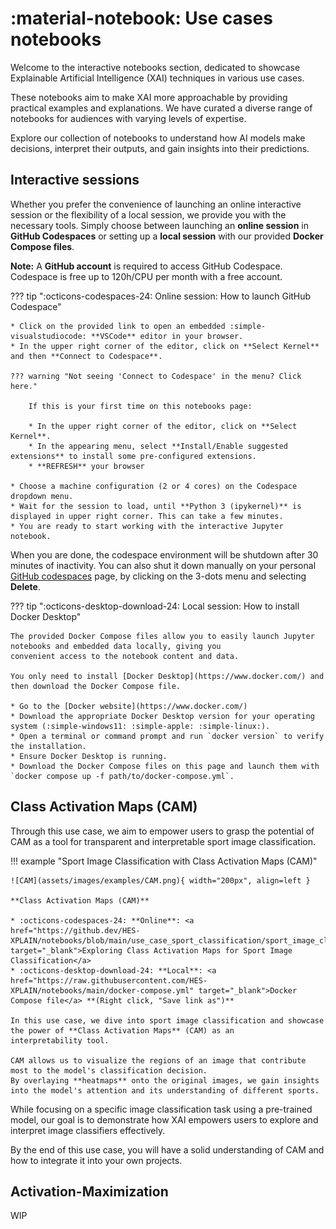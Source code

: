 # :material-notebook: Use cases notebooks

Welcome to the interactive notebooks section, dedicated to showcase Explainable Artificial Intelligence (XAI) techniques in various use cases.

These notebooks aim to make XAI more approachable by providing practical examples and explanations.
We have curated a diverse range of notebooks for audiences with varying levels of expertise.

Explore our collection of notebooks to understand how AI models make decisions, interpret their outputs, and gain insights into their predictions.

## Interactive sessions

Whether you prefer the convenience of launching an online interactive session or the flexibility of a local session,
we provide you with the necessary tools. Simply choose between launching an **online session** in **GitHub Codespaces**
or setting up a **local session** with our provided **Docker Compose files**.

**Note:** A **GitHub account** is required to access GitHub Codespace. Codespace is free up to 120h/CPU per month with a free account.

??? tip ":octicons-codespaces-24: Online session: How to launch GitHub Codespace"

    * Click on the provided link to open an embedded :simple-visualstudiocode: **VSCode** editor in your browser.
    * In the upper right corner of the editor, click on **Select Kernel** and then **Connect to Codespace**.

    ??? warning "Not seeing 'Connect to Codespace' in the menu? Click here."

        If this is your first time on this notebooks page:

        * In the upper right corner of the editor, click on **Select Kernel**.
        * In the appearing menu, select **Install/Enable suggested extensions** to install some pre-configured extensions.
        * **REFRESH** your browser

    * Choose a machine configuration (2 or 4 cores) on the Codespace dropdown menu.
    * Wait for the session to load, until **Python 3 (ipykernel)** is displayed in upper right corner. This can take a few minutes.
    * You are ready to start working with the interactive Jupyter notebook.

When you are done, the codespace environment will be shutdown after 30 minutes of inactivity. You can also shut it down
manually on your personal [GitHub codespaces](https://github.com/codespaces) page, by clicking on the 3-dots menu and
selecting **Delete**.

??? tip ":octicons-desktop-download-24: Local session: How to install Docker Desktop"

    The provided Docker Compose files allow you to easily launch Jupyter notebooks and embedded data locally, giving you
    convenient access to the notebook content and data.

    You only need to install [Docker Desktop](https://www.docker.com/) and then download the Docker Compose file.

    * Go to the [Docker website](https://www.docker.com/)
    * Download the appropriate Docker Desktop version for your operating system (:simple-windows11: :simple-apple: :simple-linux:).
    * Open a terminal or command prompt and run `docker version` to verify the installation.
    * Ensure Docker Desktop is running.
    * Download the Docker Compose files on this page and launch them with `docker compose up -f path/to/docker-compose.yml`.


## Class Activation Maps (CAM)

Through this use case, we aim to empower users to grasp the potential of CAM as a tool for transparent and interpretable sport image classification.

!!! example "Sport Image Classification with Class Activation Maps (CAM)"

    ![CAM](assets/images/examples/CAM.png){ width="200px", align=left }

    **Class Activation Maps (CAM)**

    * :octicons-codespaces-24: **Online**: <a href="https://github.dev/HES-XPLAIN/notebooks/blob/main/use_case_sport_classification/sport_image_classification.ipynb" target="_blank">Exploring Class Activation Maps for Sport Image Classification</a>
    * :octicons-desktop-download-24: **Local**: <a href="https://raw.githubusercontent.com/HES-XPLAIN/notebooks/main/docker-compose.yml" target="_blank">Docker Compose file</a> **(Right click, "Save link as")**

    In this use case, we dive into sport image classification and showcase the power of **Class Activation Maps** (CAM) as an
    interpretability tool.

    CAM allows us to visualize the regions of an image that contribute most to the model's classification decision.
    By overlaying **heatmaps** onto the original images, we gain insights into the model's attention and its understanding of different sports.

While focusing on a specific image classification task using a pre-trained model, our goal is to demonstrate how XAI empowers users to explore and interpret image classifiers effectively.

By the end of this use case, you will have a solid understanding of CAM and how to integrate it into your own projects.

## Activation-Maximization

WIP
